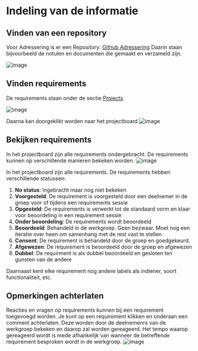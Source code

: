 # Indeling van de informatie

## Vinden van een repository

Voor Adressering is er een Repository:
[Github Adressering](https://github.com/minvws/generiekefuncties-adressering)
Daarin staan bijvoorbeeld de notulen en documenten die gemaakt en verzameld zijn.

![image](https://github.com/minvws/generiekefuncties-adressering/assets/158051510/d65c1a01-7d5b-49ff-8d64-5f7fad48ab8c)

## Vinden requirements

De requirements staan onder de sectie [Projects](https://github.com/orgs/minvws/projects/49).

![image](https://github.com/minvws/generiekefuncties-adressering/assets/158051510/39d41f7b-1d90-4846-8b29-99f2d00e1d0b)

Daarna kan doorgeklikt worden naar het projectboard
![image](https://github.com/minvws/generiekefuncties-adressering/assets/158051510/ee9c75ce-1cfa-4827-8ba8-91ae6b86524d)

## Bekijken requirements

In het projectboard zijn alle requirements ondergebracht. De requirements kunnen op verschillende manieren bekeken worden.
![image](https://github.com/minvws/generiekefuncties-adressering/assets/158051510/2cb265cc-95bd-44e4-b326-5b7f99e3d06a)

In het projectboard zijn alle requirements. De requirements hebben verschillende statussen:

1. **No status**: Ingebracht maar nog niet bekeken
2. **Voorgesteld**: De requirement is voorgesteld door een deelnemer in de groep voor of tijdens een requirements sessie
3. **Opgesteld**: De requirements is verwerkt tot de standaard vorm en klaar voor beoordeling in een requirement sessie
4. **Onder beoordeling**: De requirements wordt beoordeeld
5. **Beoordeeld**: Behandeld in de werkgroep. Geen bezwaar. Moet nog een iteratie over heen om samenhang met de rest vast te stellen
6. **Consent**: De requirement is behandeld door de groep en goedgekeurd.
7. **Afgewezen**: De requirement is beoordeeld door de groep en afgewezen
8. **Dubbel**: De requirment is als dubbel beoordeeld en gesloten ten gunsten van de andere

Daarnaast kent elke requirement nog andere labels als indiener, soort functionaliteit, etc.

## Opmerkingen achterlaten

Reacties en vragen op requirements kunnen bij een requirement toegevoegd worden. Je kunt op een requirement klikken en onderaan een comment achterlaten. Deze worden door de deelnemenrs van de werkgroep bekeken en daarop zal worden gereageerd. Het tempo waarop gereageerd wordt is mede afhankelijk van wanneer de betreffende requirement besproken wordt in de werkgroep.
![image](https://github.com/minvws/generiekefuncties-adressering/assets/158051510/8ae8956c-da32-434c-98bb-f2d04a7602c2)
